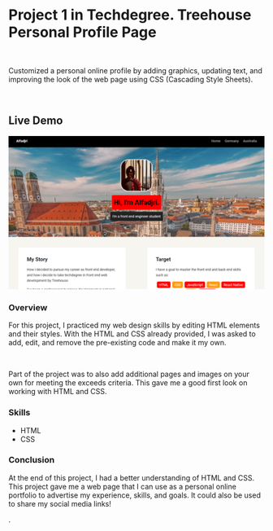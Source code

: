 <h1>Project 1 in Techdegree. Treehouse Personal Profile Page</h1>
<br>
<p>Customized a personal online profile by adding graphics, updating text, and improving the look of the web page using CSS (Cascading Style Sheets).</p>
<br>
<h2>Live Demo</h2>
<a href="https://lughnirangga.github.io/Project-1-Techdegree-Treehouse/"><img src="images/snapshot.png" href="https://lughnirangga.github.io/personal-page/"></a>
<br>
<h3>Overview</h3>
<p>For this project, I practiced my web design skills by editing HTML elements and their styles. With the HTML and CSS already provided, I was asked to add, edit, and remove the pre-existing code and make it my own.</p> 
<br>
<p>Part of the project was to also add additional pages and images on your own for meeting the exceeds criteria. This gave me a good first look on working with HTML and CSS.</p>

<h3>Skills</h3>
<ul>
  <li>HTML</li>
  <li>CSS</li>
</ul>
<h3>Conclusion</h3>
<p>At the end of this project, I had a better understanding of HTML and CSS. This project gave me a web page that I can use as a personal online portfolio to advertise my experience, skills, and goals. It could also be used to share my social media links!</p>.
